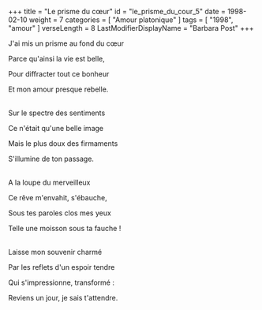 +++
title = "Le prisme du cœur"
id = "le_prisme_du_cour_5"
date = 1998-02-10
weight = 7
categories = [ "Amour platonique" ]
tags = [ "1998", "amour" ]
verseLength = 8
LastModifierDisplayName = "Barbara Post"
+++

J'ai mis un prisme au fond du cœur

Parce qu'ainsi la vie est belle,

Pour diffracter tout ce bonheur

Et mon amour presque rebelle.

 \
Sur le spectre des sentiments

Ce n'était qu'une belle image

Mais le plus doux des firmaments

S'illumine de ton passage.

 \
A la loupe du merveilleux

Ce rêve m'envahit, s'ébauche,

Sous tes paroles clos mes yeux

Telle une moisson sous ta fauche !

 \
Laisse mon souvenir charmé

Par les reflets d'un espoir tendre

Qui s'impressionne, transformé :

Reviens un jour, je sais t'attendre.
